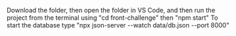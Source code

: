 Download the folder, then open the folder in VS Code, and then run the project from the terminal using "cd front-challenge" then "npm start" 
To start the database type "npx json-server --watch data/db.json --port 8000"
